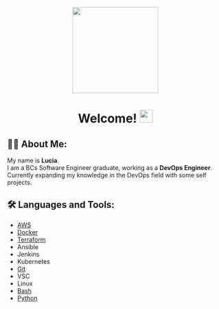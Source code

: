 <div id="header" align="center">
  <img src="https://media2.giphy.com/media/v1.Y2lkPTc5MGI3NjExY25ydmpyemVuaHoyb25oZDN0OG82eHlhdjdrMjJzN2JodDNrM3hxaSZlcD12MV9pbnRlcm5hbF9naWZfYnlfaWQmY3Q9cw/cGgMYuCm2O01eZzZkb/giphy.gif" width="200"/> <br/>
  <h1>
    Welcome! 
    <img src="https://media.giphy.com/media/hvRJCLFzcasrR4ia7z/giphy.gif" width="30px"/>
  </h1>
</div>

## :woman_technologist: About Me:
My name is **Lucia**. <br/>
I am a BCs Software Engineer graduate, working as a **DevOps Engineer**. <br/>
Currently expanding my knowledge in the DevOps field with some self projects. <br/>

## :hammer_and_wrench: Languages and Tools:
- [AWS](https://github.com/LuciaHeredia?tab=repositories&q=aws&type=&language=&sort=)
- [Docker](https://github.com/LuciaHeredia?tab=repositories&q=dockerfile&type=&language=&sort=)
- [Terraform](https://github.com/LuciaHeredia?tab=repositories&q=terraform&type=&language=&sort=)
- Ansible
- Jenkins
- Kubernetes
- [Git](https://github.com/LuciaHeredia?tab=repositories&q=git&type=&language=&sort=)
- VSC
- Linux
- [Bash](https://github.com/LuciaHeredia?tab=repositories&q=&type=&language=shell&sort=)
- [Python](https://github.com/LuciaHeredia?tab=repositories&q=&type=&language=python&sort=)
<!--
## :fire: My Stats:
[![](https://streak-stats.demolab.com/?user=LuciaHeredia&theme=dark)](https://git.io/streak-stats)

## Other Skills:
#### Native Mobile Apps:
- Android: [Java](https://github.com/LuciaHeredia?tab=repositories&q=&type=public&language=java&sort=)/[Kotlin](https://github.com/LuciaHeredia?tab=repositories&q=&type=public&language=kotlin&sort=)
- IOS: [Swift](https://github.com/LuciaHeredia?tab=repositories&q=&type=public&language=swift&sort=)
- Design patterns, Sensors, DB(Firebase, API, Shared preferences, SQLite, ROOM).

#### 2D/3D Game Development:
- Unity: [C#](https://github.com/LuciaHeredia?tab=repositories&q=unity&type=&language=&sort=)
-->
<!--
**LuciaHeredia/luciaheredia** is a ✨ _special_ ✨ repository because its `README.md` (this file) appears on your GitHub profile.

Here are some ideas to get you started:

- 🔭 I’m currently working on ...
- 🌱 I’m currently learning ...
- 👯 I’m looking to collaborate on ...
- 🤔 I’m looking for help with ...
- 💬 Ask me about ...
- 📫 How to reach me: ...
- 😄 Pronouns: ...
- ⚡ Fun fact: ...
-->
